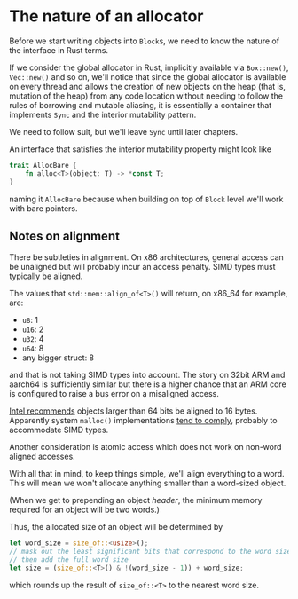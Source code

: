 # The nature of an allocator

Before we start writing objects into `Block`s, we need to know the nature of
the interface in Rust terms.

If we consider the global allocator in Rust, implicitly available via
`Box::new()`, `Vec::new()` and so on, we'll notice that since the global
allocator is available on every thread and allows the creation of new
objects on the heap (that is, mutation of the heap) from any code location
without needing to follow the rules of borrowing and mutable aliasing,
it is essentially a container that implements `Sync` and the interior
mutability pattern.

We need to follow suit, but we'll leave `Sync` until later chapters.

An interface that satisfies the interior mutability property might look
like

```rust
trait AllocBare {
    fn alloc<T>(object: T) -> *const T;
}
```

naming it `AllocBare` because when building on top of `Block` level we'll
work with bare pointers.


## Notes on alignment

There be subtleties in alignment. On x86 architectures, general access
can be unaligned but will probably incur an access penalty. SIMD types must
typically be aligned.

The values that `std::mem::align_of<T>()` will return, on x86_64 for example,
are:

- `u8`: 1
- `u16`: 2
- `u32`: 4
- `u64`: 8
- any bigger struct: 8

and that is not taking SIMD types into account. The story on 32bit ARM and
aarch64 is sufficiently similar but there is a higher chance that an ARM core
is configured to raise a bus error on a misaligned access.

[Intel recommends](https://software.intel.com/sites/default/files/managed/9e/bc/64-ia-32-architectures-optimization-manual.pdf?wapkw=248966)
objects larger than 64 bits be aligned to 16 bytes. Apparently system
`malloc()` implementations
[tend to comply](http://www.erahm.org/2016/03/24/minimum-alignment-of-allocation-across-platforms/),
probably to accommodate SIMD types.

Another consideration is atomic access which does not work on non-word aligned
accesses.

With all that in mind, to keep things simple, we'll align everything to a
word. This will mean we won't allocate anything smaller than a word-sized
object.

(When we get to prepending an object _header_, the minimum memory required for
an object will be two words.)

Thus, the allocated size of an object will be determined by

```rust
let word_size = size_of::<usize>();
// mask out the least significant bits that correspond to the word size - 1
// then add the full word size
let size = (size_of::<T>() & !(word_size - 1)) + word_size;
```

which rounds up the result of `size_of::<T>` to the nearest word size.
